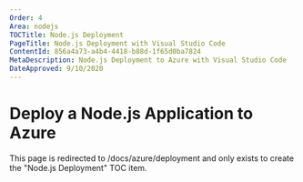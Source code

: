 ```yaml
---
Order: 4
Area: nodejs
TOCTitle: Node.js Deployment
PageTitle: Node.js Deployment with Visual Studio Code
ContentId: 856a4a73-a4b4-4418-b88d-1f65d0ba7824
MetaDescription: Node.js Deployment to Azure with Visual Studio Code
DateApproved: 9/10/2020
---
```

# Deploy a Node.js Application to Azure

This page is redirected to /docs/azure/deployment and only exists to create the "Node.js Deployment" TOC item.